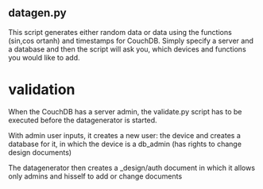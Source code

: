 ## datagen.py 
This script generates either random data or data using the functions (sin,cos ortanh) and timestamps for CouchDB. Simply specify a server and a database and then the script will ask you, which devices and functions you would like to add.

# validation

When the CouchDB has a server admin, the validate.py script has to be executed before the datagenerator is started.

With admin user inputs, it creates a new user: the device and creates a database for it, in which the device is a db_admin (has rights to change design documents)

The datagenerator then creates a _design/auth document in which it allows only admins and hisself to add or change documents
